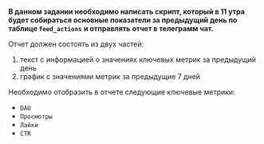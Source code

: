 **В данном задании необходимо написать скрипт, который в 11 утра будет собираться основные показатели за предыдущий день по таблице `feed_actions`**
**и отправлять отчет в телеграмм чат.**

Отчет должен состоять из двух частей:

1. текст с информацией о значениях ключевых метрик за предыдущий день
2. график с значениями метрик за предыдущие 7 дней
   
Необходимо отобразить в отчете следующие ключевые метрики: 

- `DAU `
- `Просмотры`
- `Лайки`
- `CTR`
